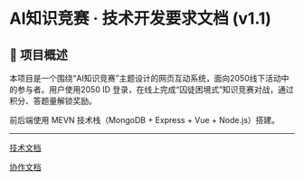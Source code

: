 # AI知识竞赛 · 技术开发要求文档 (v1.1)

## 🧠 项目概述

本项目是一个围绕“AI知识竞赛”主题设计的网页互动系统，面向2050线下活动中的参与者。用户使用2050 ID 登录，在线上完成“囚徒困境式”知识竞赛对战，通过积分、答题量解锁奖励。

前后端使用 MEVN 技术栈（MongoDB + Express + Vue + Node.js）搭建。

---

[技术文档](docs/技术文档.md)

[协作文档]()